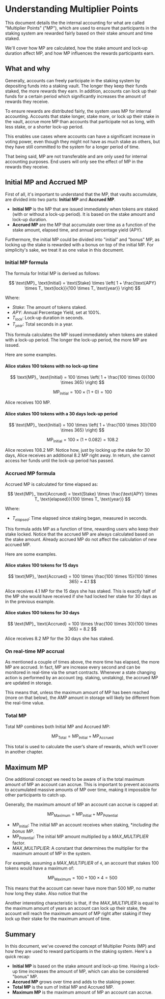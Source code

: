 # Understanding Multiplier Points

This document details the the internal accounting for what are called "Multiplier Points" ("MP"), which are used to
ensure that participants in the staking system are rewarded fairly based on their stake amount and time staked.

We'll cover how MP are calculated, how the stake amount and lock-up duration affect MP, and how MP influences the
rewards participants earn.

## What and why

Generally, accounts can freely participate in the staking system by depositing funds into a staking vault. The longer
they keep their funds staked, the more rewards they earn. In addition, accounts can lock up their funds for a certain
period which significantly increases the amount of rewards they receive.

To ensure rewards are distributed fairly, the system uses MP for internal accounting. Accounts that stake longer, stake
more, or lock up their stake in the vault, accrue more MP than accounts that participate not as long, with less stake,
or a shorter lock-up period.

This enables use cases where accounts can have a significant increase in voting power, even though they might not have
as much stake as others, but they have still committed to the system for a longer period of time.

That being said, MP are not transferable and are only used for internal accounting purposes. End users will only see the
effect of MP in the rewards they receive.

## Initial MP and Accrued MP

First of all, it's important to understand that the MP, that vaults accumulate, are divided into two parts: **Initial
MP** and **Accrued MP**.

- **Initial MP** is the MP that are issued immediately when tokens are staked (with or without a lock-up period). It is
  based on the stake amount and lock-up duration.
- **Accrued MP** are the MP that accumulate over time as a function of the stake amount, elapsed time, and annual
  percentage yield (APY).

Furthermore, the initial MP could be divided into "initial" and "bonus" MP, as locking up the stake is rewarded with a
bonus on top of the initial MP. For simplicity's sake, we treat it as one value in this document.

### Initial MP formula

The formula for Initial MP is derived as follows:

$$
\text{MP}_ \text{Initial} = \text{Stake} \times \left( 1 + \frac{\text{APY} \times T_ \text{lock}}{100 \times T_ \text{year}} \right)
$$

Where:

- $Stake$: The amount of tokens staked.
- $APY$: Annual Percentage Yield, set at 100%.
- $T_{lock}$: Lock-up duration in seconds.
- $T_{year}$: Total seconds in a year.

This formula calculates the MP issued immediately when tokens are staked with a lock-up period. The longer the lock-up
period, the more MP are issued.

Here are some examples.

#### Alice stakes 100 tokens with no lock-up time

$$
\text{MP}_ \text{Initial} = 100 \times \left( 1 + \frac{100 \times 0}{100 \times 365} \right)
$$

$$
\text{MP}_ \text{Initial} = 100 \times \left( 1 + 0\right) = 100
$$

Alice receives 100 MP.

#### Alice stakes 100 tokens with a 30 days lock-up period

$$
\text{MP}_ \text{Initial} = 100 \times \left( 1 + \frac{100 \times 30}{100 \times 365} \right)
$$

$$
\text{MP}_ \text{Initial} = 100 \times \left( 1 + 0.082 \right) = 108.2
$$

Alice receives 108.2 MP. Notice how, just by locking up the stake for 30 days, Alice receives an additional 8.2 MP right
away. In return, she cannot access her funds until the lock-up period has passed.

### Accrued MP formula

Accrued MP is calculated for time elapsed as:

$$
\text{MP}_ \text{Accrued} = \text{Stake} \times \frac{\text{APY} \times T_ \text{elapsed}}{100 \times T_ \text{year}}
$$

Where:

- $T_{elapsed}$: Time elapsed since staking began, measured in seconds.

This formula adds MP as a function of time, rewarding users who keep their stake locked. Notice that the accrued MP are
always calculated based on the stake amount. Already accrued MP do not affect the calculation of new accrued MP.

Here are some examples.

#### Alice stakes 100 tokens for 15 days

$$
\text{MP}_ \text{Accrued} = 100 \times \frac{100 \times 15}{100 \times 365} = 4.1
$$

Alice receives 4.1 MP for the 15 days she has staked. This is exactly half of the MP she would have received if she had
locked her stake for 30 days as in the previous example.

#### Alice stakes 100 tokens for 30 days

$$
\text{MP}_ \text{Accrued} = 100 \times \frac{100 \times 30}{100 \times 365} = 8.2
$$

Alice receives 8.2 MP for the 30 days she has staked.

### On real-time MP accrual

As mentioned a couple of times above, the more time has elapsed, the more MP are accrued. In fact, MP are increase every
second and can be monitored in real-time via the smart contracts. Whenever a state changing action is performed by an
account (eg. staking, unstaking), the accrued MP are updated in storage.

This means that, unless the maximum amount of MP has been reached (more on that below), the AMP amount in storage will
likely be different from the real-time value.

### Total MP

Total MP combines both Initial MP and Accrued MP:

$$
\text{MP}_ \text{Total} = \text{MP}_ \text{Initial} + \text{MP}_ \text{Accrued}
$$

This total is used to calculate the user’s share of rewards, which we'll cover in another chapter.

## Maximum MP

One additional concept we need to be aware of is the total maximum amount of MP an account can accrue. This is important
to prevent accounts to accumulated massive amounts of MP over time, making it impossible for other participants to catch
up.

Generally, the maximum amount of MP an account can accrue is capped at:

$$
\text{MP}_\text{Maximum} = \text{MP}_ \text{Initial} + \text{MP}_ \text{Potential}
$$

- $\text{MP}_ \text{Initial}$: The initial MP an account receives when staking, \*_including the bonus MP_.
- $\text{MP}_ \text{Potential}$: The initial MP amount multiplied by a $MAX\_MULTIPLIER$ factor.
- $MAX\_MULTIPLIER$: A constant that determines the multiplier for the maximum amount of MP in the system.

For example, assuming a $MAX\_MULTIPLIER$ of `4`, an account that stakes 100 tokens would have a maximum of:

$$
\text{MP}_\text{Maximum} = 100 + {100 \times 4} = 500
$$

This means that the account can never have more than 500 MP, no matter how long they stake. Also notice that the

Another interesting characteristic is that, if the $MAX\_MULTIPLIER$ is equal to the maximum amount of years an account
can lock up their stake, the account will reach the maximum amount of MP right after staking if they lock up their stake
for the maximum amount of time.

## Summary

In this document, we've covered the concept of Multiplier Points (MP) and how they are used to reward participants in
the staking system. Here's a quick recap:

- **Initial MP** is based on the stake amount and lock-up time. Having a lock-up time increases the amount of MP, which
  can also be considered "bonus" MP.
- **Accrued MP** grows over time and adds to the staking power.
- **Total MP** is the sum of Initial MP and Accrued MP.
- **Maximum MP** is the maximum amount of MP an account can accrue.
